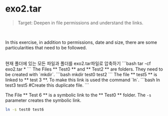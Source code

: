 # exo2.tar

> Target: Deepen in file permissions and understand the links.
<br>

In this exercise, in addition to permissions, date and size, there are some particularities that need to be followed.

<br>
현재 폴더에 있는 모든 파일과 폴더를 exo2.tar파일로 압축하기
```bash
tar -cf exo2.tar *
```
The Files ** Test0 ** and ** Test2 ** are folders. They need to be created with `mkdir`.
```bash
mkdir test0 test2
```
The file ** test5 ** is linked to ** test 3 **. To make this link is used the command `ln`.
```bash
ln test3 test5 #Create this duplicate file.
```

The File ** Test 6 ** is a symbolic link to the ** Test0 ** folder. The `-s` parameter creates the symbolic link.
```bash
ln -s test0 test6
```
